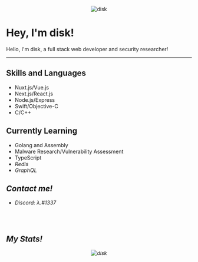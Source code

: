 <link href="https://languages.abranhe.com/logos.css" rel="stylesheet">
<p align="center"> <img src="https://komarev.com/ghpvc/?username=disk" alt="disk" /> </p>

Hey, I'm disk!
===================


Hello, I'm disk, a full stack web developer and security researcher!

----------


Skills and Languages
-------------
* Nuxt.js/Vue.js
* Next.js/React.js
* Node.js/Express
* Swift/Objective-C
* C/C++

Currently Learning
-------------
* Golang and Assembly
* Malware Research/Vulnerability Assessment
* TypeScript <i class="programming lang-typescript" />
* Redis
* GraphQL

Contact me!
-------------

* Discord: λ.#1337

<br>
<br>

My Stats!
----------
<p align="center"> <img src="https://github-readme-stats.vercel.app/api?username=disk&show_icons=true&theme=dark&show_icons=true" alt="disk" /> </p>
